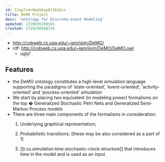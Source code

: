 ```yaml
---
id: 12ap7sdv8qek6yp8l1b1bvs
title: DeMO Project
desc: 'ontology for Discrete-event Modeling'
updated: 1720636100101
created: 1720290588334
---
```


- http://cobweb.cs.uga.edu/~jam/jsim/DeMO/
- rdf: http://cobweb.cs.uga.edu/~jam/jsim/DeMO/DeMO.owl
  - ugly!

## Features

- the DeMO ontology constitutes a high-level simulation language supporting the paradigms of ‘state-oriented’, ‘event-oriented’, ‘activity-oriented’ and ‘process-oriented’ simulation
- We start by placing two equivalent (in modeling power) formalisms on the top � Generalized Stochastic Petri Nets and Generalized Semi-Markov Process models
- There are three main components of the formalisms in consideration:
  1. Underlying graphical representation;

  2. Probabilistic transitions; (these may be also considered as a part of 1)

  3. [[t.cs.simulation.time.stochastic-clock-structure]] that introduces time in the model and is used as an input

